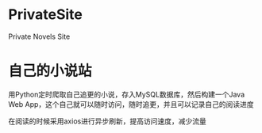 # PrivateSite
Private Novels Site
# 自己的小说站
用Python定时爬取自己追更的小说，存入MySQL数据库，然后构建一个Java Web App，这个自己就可以随时访问，随时追更，并且可以记录自己的阅读进度

在阅读的时候采用axios进行异步刷新，提高访问速度，减少流量
